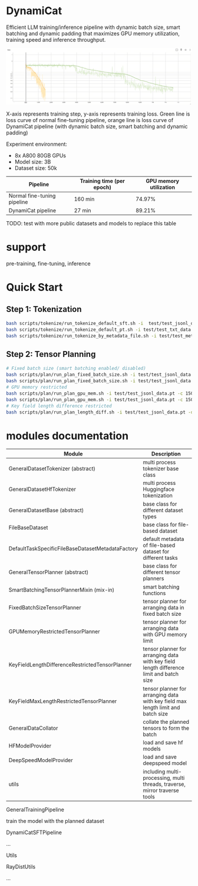 
# DynamiCat

Efficient LLM training/inference pipeline with dynamic batch size, smart batching and dynamic padding that maximizes GPU memory utilization, training speed and inference throughput.


![compare_loss_curve.png](img%2Fcompare_loss_curve.png)

X-axis represents training step, y-axis represents training loss. Green line is loss curve of normal fine-tuning pipeline, orange line is loss curve of DynamiCat pipeline (with dynamic batch size, smart batching and dynamic padding)


Experiment environment:
- 8x A800 80GB GPUs
- Model size: 3B
- Dataset size: 50k

| Pipeline                    | Training time (per epoch) | GPU memory utilization |
|-----------------------------|---------------------------|------------------------|
| Normal fine-tuning pipeline | 160 min                   | 74.97%                 |
| DynamiCat pipeline          | 27 min                    | 89.21%                 |

TODO: test with more public datasets and models to replace this table 



# support
pre-training, fine-tuning, inference


# Quick Start

## Step 1: Tokenization

```bash
bash scripts/tokenize/run_tokenize_default_sft.sh -i  test/test_jsonl_data -t test/test_tokenizer/
bash scripts/tokenize/run_tokenize_default_pt.sh -i test/test_txt_data -t test/test_tokenizer/
bash scripts/tokenize/run_tokenize_by_metadata_file.sh -i test/test_metadata_file.json -t test/test_tokenizer/
```
## Step 2: Tensor Planning

```bash
# Fixed batch size (smart batching enabled/ disabled)
bash scripts/plan/run_plan_fixed_batch_size.sh -i test/test_jsonl_data.pt -b 4 -s 1
bash scripts/plan/run_plan_fixed_batch_size.sh -i test/test_jsonl_data.pt -b 4
# GPU memory restricted
bash scripts/plan/run_plan_gpu_mem.sh -i test/test_jsonl_data.pt -c 1500
bash scripts/plan/run_plan_gpu_mem.sh -i test/test_jsonl_data.pt -c 15000 -r [plan_order_type, options are: bs_asc, bs_desc, pc_asc, pc_desc, random, none]
# Key field length difference restricted
bash scripts/plan/run_plan_length_diff.sh -i test/test_jsonl_data.pt -d 10 -b 4
```





# modules documentation

| Module                                            | Description                                                                             |
|---------------------------------------------------|-----------------------------------------------------------------------------------------|
| GeneralDatasetTokenizer (abstract)                | multi process tokenizer base class                                                      |
| GeneralDatasetHfTokenizer                         | multi process Huggingface tokenization                                                  |
| GeneralDatasetBase (abstract)                     | base class for different dataset types                                                  |
| FileBaseDataset                                   | base class for file-based dataset                                                       |
| DefaultTaskSpecificFileBaseDatasetMetadataFactory | default metadata of file-based dataset  for different tasks                             |
| GeneralTensorPlanner (abstract)                   | base class for different tensor planners                                                |
| SmartBatchingTensorPlannerMixin  (mix-in)         | smart batching functions                                                                |
| FixedBatchSizeTensorPlanner                       | tensor planner for arranging data in fixed batch size                                   |
| GPUMemoryRestrictedTensorPlanner                  | tensor planner for arranging data with GPU memory limit                                 |
| KeyFieldLengthDifferenceRestrictedTensorPlanner   | tensor planner for arranging data with key field length difference limit and batch size |
| KeyFieldMaxLengthRestrictedTensorPlanner          | tensor planner for arranging data with key field max length limit and batch size        |
| GeneralDataCollator                               | collate the planned tensors to form the batch                                           |
| HFModelProvider                                   | load and save hf models                                                                 | 
| DeepSpeedModelProvider                            | load and save deepspeed model                                                           |
| utils                                             | including multi-processing, multi threads, traverse, mirror traverse tools              | 







 GeneralTrainingPipeline

train the model with the planned dataset

 DynamiCatSFTPipeline

...

Utils

 RayDistUtils

...